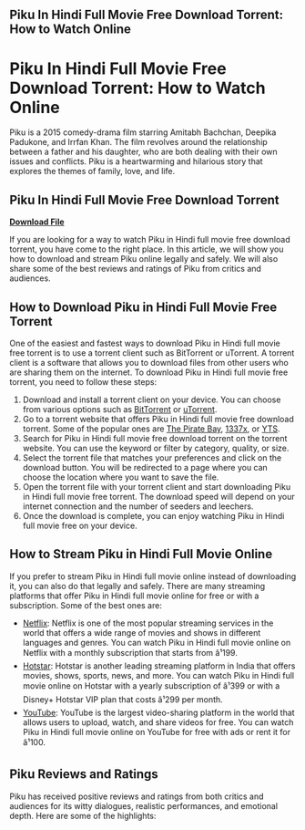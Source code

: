 ## Piku In Hindi Full Movie Free Download Torrent: How to Watch Online

  
# Piku In Hindi Full Movie Free Download Torrent: How to Watch Online
 
Piku is a 2015 comedy-drama film starring Amitabh Bachchan, Deepika Padukone, and Irrfan Khan. The film revolves around the relationship between a father and his daughter, who are both dealing with their own issues and conflicts. Piku is a heartwarming and hilarious story that explores the themes of family, love, and life.
 
## Piku In Hindi Full Movie Free Download Torrent


[**Download File**](https://vercupalo.blogspot.com/?d=2tLF5M)

 
If you are looking for a way to watch Piku in Hindi full movie free download torrent, you have come to the right place. In this article, we will show you how to download and stream Piku online legally and safely. We will also share some of the best reviews and ratings of Piku from critics and audiences.
 
## How to Download Piku in Hindi Full Movie Free Torrent
 
One of the easiest and fastest ways to download Piku in Hindi full movie free torrent is to use a torrent client such as BitTorrent or uTorrent. A torrent client is a software that allows you to download files from other users who are sharing them on the internet. To download Piku in Hindi full movie free torrent, you need to follow these steps:
 
1. Download and install a torrent client on your device. You can choose from various options such as [BitTorrent](https://www.bittorrent.com/) or [uTorrent](https://www.utorrent.com/).
2. Go to a torrent website that offers Piku in Hindi full movie free download torrent. Some of the popular ones are [The Pirate Bay](https://thepiratebay.org/), [1337x](https://1337x.to/), or [YTS](https://yts.mx/).
3. Search for Piku in Hindi full movie free download torrent on the torrent website. You can use the keyword or filter by category, quality, or size.
4. Select the torrent file that matches your preferences and click on the download button. You will be redirected to a page where you can choose the location where you want to save the file.
5. Open the torrent file with your torrent client and start downloading Piku in Hindi full movie free torrent. The download speed will depend on your internet connection and the number of seeders and leechers.
6. Once the download is complete, you can enjoy watching Piku in Hindi full movie free on your device.

## How to Stream Piku in Hindi Full Movie Online
 
If you prefer to stream Piku in Hindi full movie online instead of downloading it, you can also do that legally and safely. There are many streaming platforms that offer Piku in Hindi full movie online for free or with a subscription. Some of the best ones are:

- [Netflix](https://www.netflix.com/in/title/80037678): Netflix is one of the most popular streaming services in the world that offers a wide range of movies and shows in different languages and genres. You can watch Piku in Hindi full movie online on Netflix with a monthly subscription that starts from â¹199.
- [Hotstar](https://www.hotstar.com/in/movies/piku/1000076273/watch): Hotstar is another leading streaming platform in India that offers movies, shows, sports, news, and more. You can watch Piku in Hindi full movie online on Hotstar with a yearly subscription of â¹399 or with a Disney+ Hotstar VIP plan that costs â¹299 per month.
- [YouTube](https://www.youtube.com/watch?v=oeiKUlUUNQ8): YouTube is the largest video-sharing platform in the world that allows users to upload, watch, and share videos for free. You can watch Piku in Hindi full movie online on YouTube for free with ads or rent it for â¹100.

## Piku Reviews and Ratings
 
Piku has received positive reviews and ratings from both critics and audiences for its witty dialogues, realistic performances, and emotional depth. Here are some of the highlights:
 <ul 0f148eb4a0
